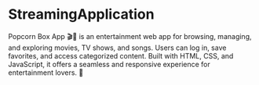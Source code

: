 # StreamingApplication
Popcorn Box App 🎬🍿 is an entertainment web app for browsing, managing, and exploring movies, TV shows, and songs. Users can log in, save favorites, and access categorized content. Built with HTML, CSS, and JavaScript, it offers a seamless and responsive experience for entertainment lovers. 🚀
